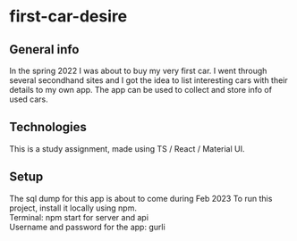 # first-car-desire

## General info

In the spring 2022 I was about to buy my very first car. I went through several secondhand sites and I got the idea to list interesting cars with their details to my own app. The app can be used to collect and store info of used cars.

## Technologies

This is a study assignment, made using TS / React / Material UI.

## Setup

The sql dump for this app is about to come during Feb 2023
To run this project, install it locally using npm.  
Terminal: npm start for server and api  
Username and password for the app: gurli
